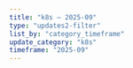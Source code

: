 ```yaml
---
title: "k8s — 2025-09"
type: "updates2-filter"
list_by: "category_timeframe"
update_category: "k8s"
timeframe: "2025-09"
---
```

